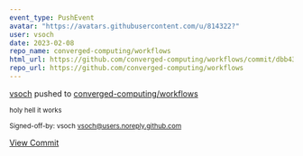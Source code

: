 ```yaml
---
event_type: PushEvent
avatar: "https://avatars.githubusercontent.com/u/814322?"
user: vsoch
date: 2023-02-08
repo_name: converged-computing/workflows
html_url: https://github.com/converged-computing/workflows/commit/dbb4337670056190b5df23bb1f61df2cb47e4ea9
repo_url: https://github.com/converged-computing/workflows
---
```


<a href='https://github.com/vsoch' target='_blank'>vsoch</a> pushed to <a href='https://github.com/converged-computing/workflows' target='_blank'>converged-computing/workflows</a>

<small>holy hell it works

Signed-off-by: vsoch <vsoch@users.noreply.github.com></small>

<a href='https://github.com/converged-computing/workflows/commit/dbb4337670056190b5df23bb1f61df2cb47e4ea9' target='_blank'>View Commit</a>
